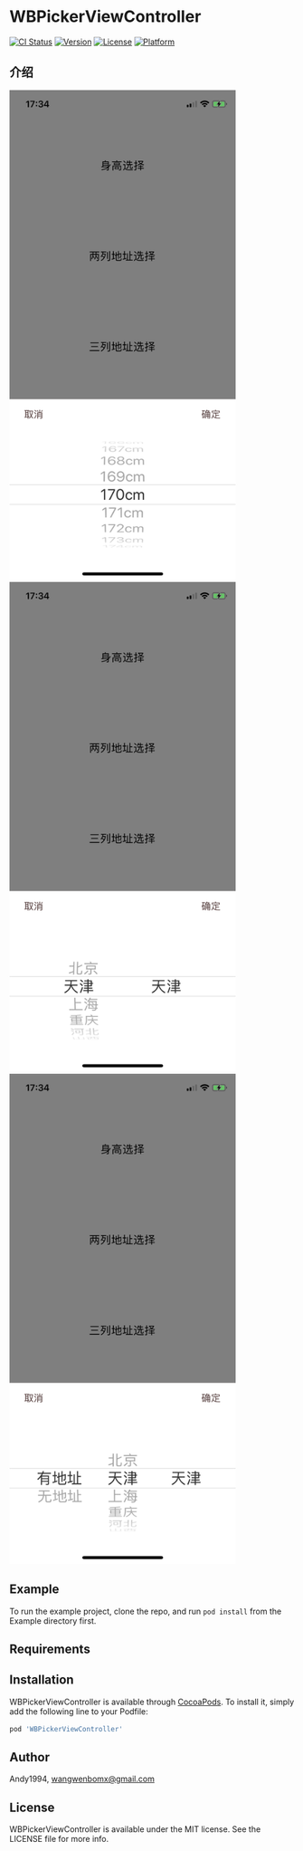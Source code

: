 # WBPickerViewController

[![CI Status](https://img.shields.io/travis/Andy1994/WBPickerViewController.svg?style=flat)](https://travis-ci.org/Andy1994/WBPickerViewController)
[![Version](https://img.shields.io/cocoapods/v/WBPickerViewController.svg?style=flat)](https://cocoapods.org/pods/WBPickerViewController)
[![License](https://img.shields.io/cocoapods/l/WBPickerViewController.svg?style=flat)](https://cocoapods.org/pods/WBPickerViewController)
[![Platform](https://img.shields.io/cocoapods/p/WBPickerViewController.svg?style=flat)](https://cocoapods.org/pods/WBPickerViewController)

## 介绍
<img width="400" height="866" alt="一列 PickerView 截图" src="https://github.com/Andy1994/WBPickerViewController/blob/master/Screenshot/IMG_0193.PNG"/>
<img width="400" height="866" alt="两列 PickerView 截图" src="https://github.com/Andy1994/WBPickerViewController/blob/master/Screenshot/IMG_0194.PNG"/>
<img width="400" height="866" alt="三列 PickerView 截图" src="https://github.com/Andy1994/WBPickerViewController/blob/master/Screenshot/IMG_0195.PNG"/>

## Example

To run the example project, clone the repo, and run `pod install` from the Example directory first.

## Requirements

## Installation

WBPickerViewController is available through [CocoaPods](https://cocoapods.org). To install
it, simply add the following line to your Podfile:

```ruby
pod 'WBPickerViewController'
```

## Author

Andy1994, wangwenbomx@gmail.com

## License

WBPickerViewController is available under the MIT license. See the LICENSE file for more info.
